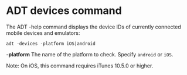 # ADT devices command

The ADT -help command displays the device IDs of currently connected mobile
devices and emulators:

    adt -devices -platform iOS|android

**-platform** The name of the platform to check. Specify `android` or `iOS`.

Note: On iOS, this command requires iTunes 10.5.0 or higher.
